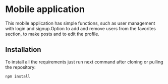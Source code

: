 # Mobile application
This mobile application has simple functions, such as user management with login and signup.Option to add and remove users from the favorites section, to make posts and to edit the profile.

## Installation
To install all the requirements just run next command after cloning or pulling the repository:

```bash
npm install
```
